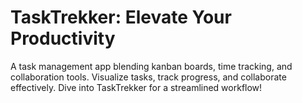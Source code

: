 # TaskTrekker: Elevate Your Productivity  
A task management app blending kanban boards, time tracking, and collaboration tools. 
Visualize tasks, track progress, and collaborate effectively. Dive into TaskTrekker for a 
streamlined workflow!

